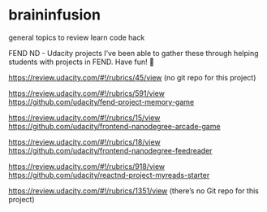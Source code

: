 # braininfusion
general topics to review learn code hack 

FEND ND - Udacity projects
I’ve been able to gather these through helping students with projects in FEND. Have fun!  :slightly_smiling_face:

https://review.udacity.com/#!/rubrics/45/view (no git repo for this project)

https://review.udacity.com/#!/rubrics/591/view
https://github.com/udacity/fend-project-memory-game

https://review.udacity.com/#!/rubrics/15/view
https://github.com/udacity/frontend-nanodegree-arcade-game

https://review.udacity.com/#!/rubrics/18/view
https://github.com/udacity/frontend-nanodegree-feedreader

https://review.udacity.com/#!/rubrics/918/view
https://github.com/udacity/reactnd-project-myreads-starter

https://review.udacity.com/#!/rubrics/1351/view (there’s no Git repo for this project)
 
